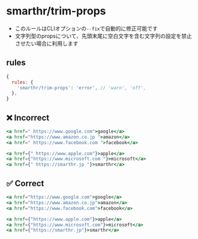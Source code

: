 # smarthr/trim-props

- このルールはCLIオプションの`--fix`で自動的に修正可能です
- 文字列型のpropsについて、先頭末尾に空白文字を含む文字列の設定を禁止させたい場合に利用します

## rules

```js
{
  rules: {
    'smarthr/trim-props': 'error', // 'warn', 'off',
  },
}
```

## ❌ Incorrect

```jsx
<a href=" https://www.google.com">google</a>
<a href="https://www.amazon.co.jp ">amazon</a>
<a href=" https://www.facebook.com ">facebook</a>

<a href={" https://www.apple.com"}>apple</a>
<a href={"https://www.microsoft.com "}>microsoft</a>
<a href={" https://smarthr.jp "}>smarthr</a>
```

## ✅ Correct

```jsx
<a href="https://www.google.com">google</a>
<a href="https://www.amazon.co.jp">amazon</a>
<a href="https://www.facebook.com">facebook</a>

<a href={"https://www.apple.com"}>apple</a>
<a href={"https://www.microsoft.com"}>microsoft</a>
<a href={"https://smarthr.jp"}>smarthr</a>
```
